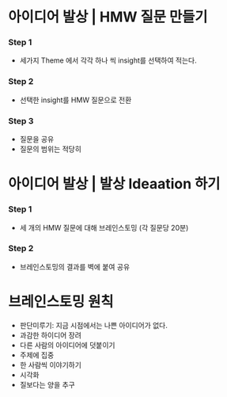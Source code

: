 # 아이디어 발상 | HMW 질문 만들기
### Step 1
- 세가지 Theme 에서 각각 하나 씩 insight를 선택하여 적는다.

### Step 2
- 선택한 insight를 HMW 질문으로 전환

### Step 3
- 질문을 공유
- 질문의 범위는 적당히

# 아이디어 발상 | 발상 Ideaation 하기
### Step 1
- 세 개의 HMW 질문에 대해 브레인스토밍 (각 질문당 20분)

### Step 2
- 브레인스토밍의 결과를 벽에 붙여 공유

# 브레인스토밍 원칙
- 판단미루기: 지금 시점에서는 나쁜 아이디어가 없다.
- 과감한 하이디어 장려
- 다른 사람의 아이디어에 덧붙이기
- 주제에 집중
- 한 사람씩 이야기하기
- 시각화
- 질보다는 양을 추구
